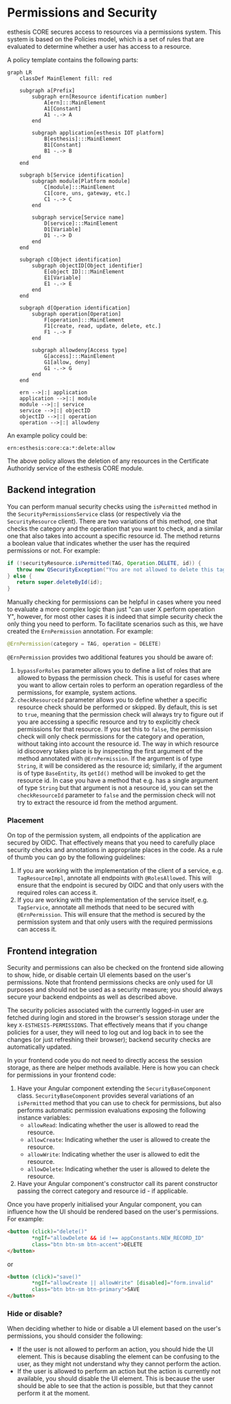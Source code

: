 # Permissions and Security

esthesis CORE secures access to resources via a permissions system. This system is based on the
Policies model, which is a set of rules that are evaluated to determine whether a user has access
to a resource.

A policy template contains the following parts:

```mermaid
graph LR
	classDef MainElement fill: red

	subgraph a[Prefix]
		subgraph ern[Resource identification number]
			A[ern]:::MainElement
			A1[Constant]
			A1 -.-> A
		end

		subgraph application[esthesis IOT platform]
			B[esthesis]:::MainElement
			B1[Constant]
			B1 -.-> B
		end
	end

	subgraph b[Service identification]
		subgraph module[Platform module]
			C[module]:::MainElement
			C1[core, uns, gateway, etc.]
			C1 -.-> C
		end

		subgraph service[Service name]
			D[service]:::MainElement
			D1[Variable]
			D1 -.-> D
		end
	end

	subgraph c[Object identification]
		subgraph objectID[Object identifier]
			E[object ID]:::MainElement
			E1[Variable]
			E1 -.-> E
		end
	end

	subgraph d[Operation identification]
		subgraph operation[Operation]
			F[operation]:::MainElement
			F1[create, read, update, delete, etc.]
			F1 -.-> F
		end

		subgraph allowdeny[Access type]
			G[access]:::MainElement
			G1[allow, deny]
			G1 -.-> G
		end
	end

	ern -->|:| application
	application -->|:| module
	module -->|:| service
	service -->|:| objectID
	objectID -->|:| operation
	operation -->|:| allowdeny
```

An example policy could be:

```text
ern:esthesis:core:ca:*:delete:allow
```

The above policy allows the deletion of any resources in the Certificate Authoridy service of the
esthesis CORE module.

## Backend integration
You can perform manual security checks using the `isPermitted` method in the `SecurityPermissionsService`
class (or respectively via the `SecurityResource` client). There are two variations of this method,
one that checks the category and the operation that you want to check, and a similar one that also
takes into account a specific resource id. The method returns a boolean value that indicates whether
the user has the required permissions or not. For example:
```java
if (!securityResource.isPermitted(TAG, Operation.DELETE, id)) {
   throw new QSecurityException("You are not allowed to delete this tag.");
} else {
   return super.deleteById(id);
}
```

Manually checking for permissions can be helpful in cases where you need to evaluate a more complex
logic than just "can user X perform operation Y", however, for most other cases it is indeed that
simple security check the only thing you need to perform. To facilitate scenarios such as this, we
have created the `ErnPermission` annotation. For example:
```java
@ErnPermission(category = TAG, operation = DELETE)
```

`@ErnPermission` provides two additional features you should be aware of:
1. `bypassForRoles` parameter allows you to define a list of roles that are allowed to bypass the
	permission check. This is useful for cases where you want to allow certain roles to perform an
	operation regardless of the permissions, for example, system actions.
2. `checkResourceId` parameter allows you to define whether a specific resource check should be
	performed or skipped. By default, this is set to `true`, meaning that the permission check will
	always try to figure out if you are accessing a specific resource and try to explicitly check
	permissions for that resource. If you set this to `false`, the permission check will only check
	permissions for the category and operation, without taking into account the resource id. The way
	in which resource id discovery takes place is by inspecting the first argument of the method
	annotated with `@ErnPermission`. If the argument is of type `String`, it will be considered as
	the resource id; similarly, if the argument is of type `BaseEntity`, its `getId()` method will be
	invoked to get the resource id. In case you have a method that e.g. has a single argument of type
	`String` but that argument is not a resource id, you can set the `checkResourceId` parameter to
	`false` and the permission check will not try to extract the resource id from the method argument.

### Placement
On top of the permission system, all endpoints of the application are secured by OIDC. That
effectively means that you need to carefully place security checks and annotations in appropriate
places in the code. As a rule of thumb you can go by the following guidelines:
1. If you are working with the implementation of the client of a service, e.g. `TagResourceImpl`,
	annotate all endpoints with `@RolesAllowed`. This will ensure that the endpoint is secured by
	OIDC and that only users with the required roles can access it.
2. If you are working with the implementation of the service itself, e.g. `TagService`, annotate
	all methods that need to be secured with `@ErnPermission`. This will ensure that the method is
	secured by the permission system and that only users with the required permissions can access it.

## Frontend integration
Security and permissions can also be checked on the frontend side allowing to show, hide, or disable
certain UI elements based on the user's permissions. Note that frontend permissions checks are only
used for UI purposes and should not be used as a security measure; you should always secure your
backend endpoints as well as described above.

The security policies associated with the currently logged-in user are fetched during login and
stored in the browser's session storage under the key `X-ESTHESIS-PERMISSIONS`. That effectively
means that if you change policies for a user, they will need to log out and log back in to see the
changes (or just refreshing their browser); backend security checks are automatically updated.

In your frontend code you do not need to directly access the session storage, as there are helper
methods available. Here is how you can check for permissions in your frontend code:
1. Have your Angular component extending the `SecurityBaseComponent` class. `SecurityBaseComponent`
provides several variations of an `isPermitted` method that you can use to check for permissions, but
also performs automatic permission evaluations exposing the following instance variables:
   - `allowRead`: Indicating whether the user is allowed to read the resource.
   - `allowCreate`: Indicating whether the user is allowed to create the resource.
   - `allowWrite`: Indicating whether the user is allowed to edit the resource.
   - `allowDelete`: Indicating whether the user is allowed to delete the resource.
2. Have your Angular component's constructor call its parent constructor passing the correct
category and resource id - if applicable.

Once you have properly initialised your Angular component, you can influence how the UI should be
rendered based on the user's permissions. For example:
```html
<button (click)="delete()"
        *ngIf="allowDelete && id !== appConstants.NEW_RECORD_ID"
        class="btn btn-sm btn-accent">DELETE
</button>
```
or
```html
<button (click)="save()"
        *ngIf="allowCreate || allowWrite" [disabled]="form.invalid"
        class="btn btn-sm btn-primary">SAVE
</button>
```

### Hide or disable?
When deciding whether to hide or disable a UI element based on the user's permissions, you should
consider the following:
- If the user is not allowed to perform an action, you should hide the UI element. This is because
	disabling the element can be confusing to the user, as they might not understand why they cannot
	perform the action.
- If the user is allowed to perform an action but the action is currently not available, you should
	disable the UI element. This is because the user should be able to see that the action is possible,
	but that they cannot perform it at the moment.
